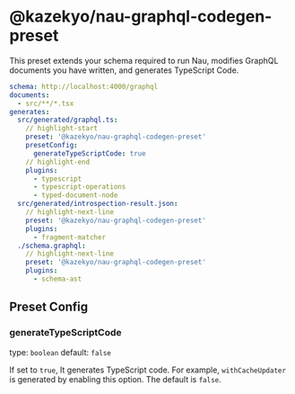 # @kazekyo/nau-graphql-codegen-preset

This preset extends your schema required to run Nau, modifies GraphQL documents you have written, and generates TypeScript Code.
```yaml
schema: http://localhost:4000/graphql
documents:
  - src/**/*.tsx
generates:
  src/generated/graphql.ts:
    // highlight-start
    preset: '@kazekyo/nau-graphql-codegen-preset'
    presetConfig:
      generateTypeScriptCode: true
    // highlight-end
    plugins:
      - typescript
      - typescript-operations
      - typed-document-node
  src/generated/introspection-result.json:
    // highlight-next-line
    preset: '@kazekyo/nau-graphql-codegen-preset'
    plugins:
      - fragment-matcher
  ./schema.graphql:
    // highlight-next-line
    preset: '@kazekyo/nau-graphql-codegen-preset'
    plugins:
      - schema-ast
```

## Preset Config

### generateTypeScriptCode
type: `boolean` default: `false`

If set to `true`, It generates TypeScript code. For example, `withCacheUpdater` is generated by enabling this option. The default is `false`.
